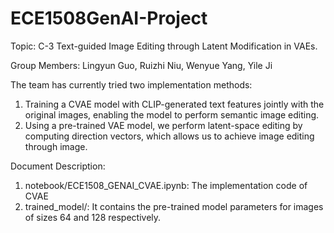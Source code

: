 # ECE1508GenAI-Project

Topic: C-3 Text-guided Image Editing through Latent Modification in VAEs.

Group Members: Lingyun Guo, Ruizhi Niu, Wenyue Yang, Yile Ji


The team has currently tried two implementation methods:
1. Training a CVAE model with CLIP-generated text features jointly with the original images, enabling the model to perform semantic image editing.
2. Using a pre-trained VAE model, we perform latent-space editing by computing direction vectors, which allows us to achieve image editing through image.


Document Description:
1. notebook/ECE1508_GENAI_CVAE.ipynb: The implementation code of CVAE
2. trained_model/: It contains the pre-trained model parameters for images of sizes 64 and 128 respectively.
